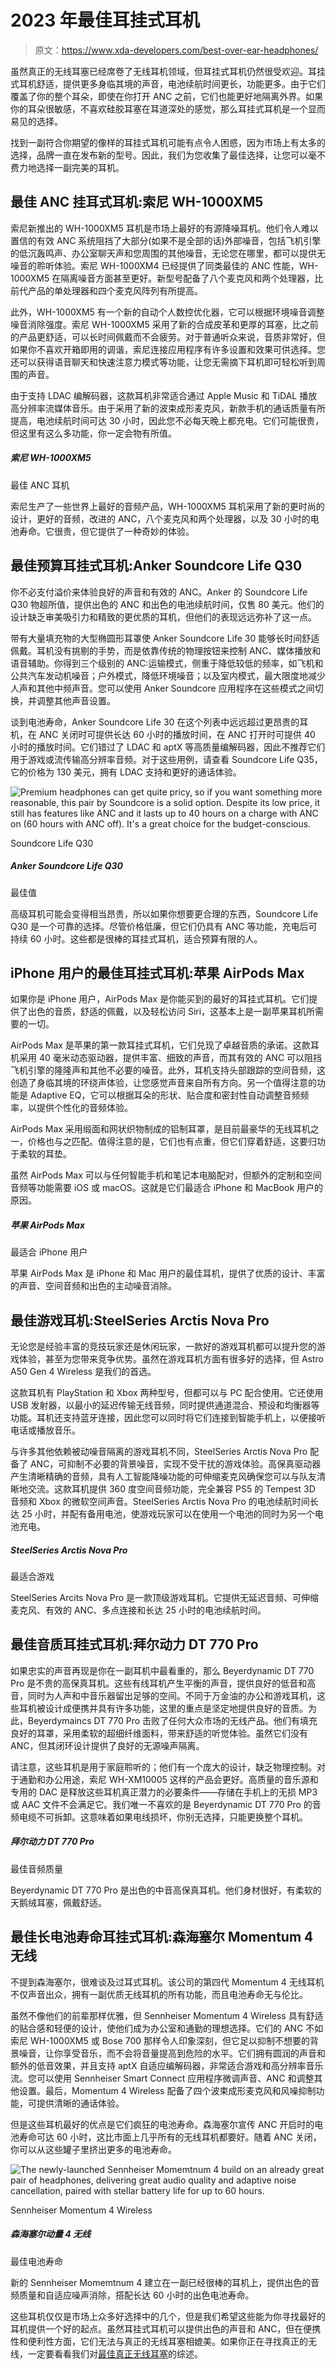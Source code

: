 # 2023 年最佳耳挂式耳机

> 原文：<https://www.xda-developers.com/best-over-ear-headphones/>

虽然真正的无线耳塞已经席卷了无线耳机领域，但耳挂式耳机仍然很受欢迎。耳挂式耳机舒适，提供更多身临其境的声音，电池续航时间更长，功能更多。由于它们覆盖了你的整个耳朵，即使在你打开 ANC 之前，它们也能更好地隔离外界。如果你的耳朵很敏感，不喜欢硅胶耳塞在耳道深处的感觉，那么耳挂式耳机是一个显而易见的选择。

找到一副符合你期望的像样的耳挂式耳机可能有点令人困惑，因为市场上有太多的选择，品牌一直在发布新的型号。因此，我们为您收集了最佳选择，让您可以毫不费力地选择一副完美的耳机。

## 最佳 ANC 挂耳式耳机:索尼 WH-1000XM5

索尼新推出的 WH-1000XM5 耳机是市场上最好的有源降噪耳机。他们令人难以置信的有效 ANC 系统阻挡了大部分(如果不是全部的话)外部噪音，包括飞机引擎的低沉轰鸣声、办公室聊天声和您周围的其他噪音，无论您在哪里，都可以提供无噪音的聆听体验。索尼 WH-1000XM4 已经提供了同类最佳的 ANC 性能，WH-1000XM5 在隔离噪音方面甚至更好。新型号配备了八个麦克风和两个处理器，比前代产品的单处理器和四个麦克风阵列有所提高。

此外，WH-1000XM5 有一个新的自动个人数控优化器，它可以根据环境噪音调整噪音消除强度。索尼 WH-1000XM5 采用了新的合成皮革和更厚的耳塞，比之前的产品更舒适，可以长时间佩戴而不会疲劳。对于普通听众来说，音质非常好，但如果你不喜欢开箱即用的调谐，索尼连接应用程序有许多设置和效果可供选择。您还可以获得语音聊天和快速注意力模式等功能，让您无需摘下耳机即可轻松听到周围的声音。

由于支持 LDAC 编解码器，这款耳机非常适合通过 Apple Music 和 TiDAL 播放高分辨率流媒体音乐。由于采用了新的波束成形麦克风，新款手机的通话质量有所提高，电池续航时间可达 30 小时，因此您不必每天晚上都充电。它们可能很贵，但这里有这么多功能，你一定会物有所值。

##### 索尼 WH-1000XM5

最佳 ANC 耳机

索尼生产了一些世界上最好的音频产品，WH-1000XM5 耳机采用了新的更时尚的设计，更好的音频，改进的 ANC，八个麦克风和两个处理器，以及 30 小时的电池寿命。它很贵，但它提供了一种奇妙的体验。

## 最佳预算耳挂式耳机:Anker Soundcore Life Q30

你不必支付溢价来体验良好的声音和有效的 ANC。Anker 的 Soundcore Life Q30 物超所值，提供出色的 ANC 和出色的电池续航时间，仅售 80 美元。他们的设计缺乏审美吸引力和精致的更优质的耳机，但他们的表现远远弥补了这一点。

带有大量填充物的大型椭圆形耳罩使 Anker Soundcore Life 30 能够长时间舒适佩戴。耳机没有挑剔的手势，而是依靠传统的物理按钮来控制 ANC、媒体播放和语音辅助。你得到三个级别的 ANC:运输模式，侧重于降低较低的频率，如飞机和公共汽车发动机噪音；户外模式，降低环境噪音；以及室内模式，最大限度地减少人声和其他中频声音。您可以使用 Anker Soundcore 应用程序在这些模式之间切换，并调整其他声音设置。

谈到电池寿命，Anker Soundcore Life 30 在这个列表中远远超过更昂贵的耳机，在 ANC 关闭时可提供长达 60 小时的播放时间，在 ANC 打开时可提供 40 小时的播放时间。它们错过了 LDAC 和 aptX 等高质量编解码器，因此不推荐它们用于游戏或流传输高分辨率音频。对于这些用例，请查看 Soundcore Life Q35，它的价格为 130 美元，拥有 LDAC 支持和更好的通话体验。

 <picture>![Premium headphones can get quite pricy, so if you want something more reasonable, this pair by Soundcore is a solid option. Despite its low price, it still has features like ANC and it lasts up to 40 hours on a charge with ANC on (60 hours with ANC off). It's a great choice for the budget-conscious.](img/35f90828881623d154cfe95a673b4e1f.png)</picture> 

Soundcore Life Q30

##### Anker Soundcore Life Q30

最佳值

高级耳机可能会变得相当昂贵，所以如果你想要更合理的东西，Soundcore Life Q30 是一个可靠的选择。尽管价格低廉，但它们仍具有 ANC 等功能，充电后可持续 60 小时。这些都是很棒的耳挂式耳机，适合预算有限的人。

## iPhone 用户的最佳耳挂式耳机:苹果 AirPods Max

如果你是 iPhone 用户，AirPods Max 是你能买到的最好的耳挂式耳机。它们提供了出色的音质，舒适的佩戴，以及轻松访问 Siri，这基本上是一副苹果耳机所需要的一切。

AirPods Max 是苹果的第一款耳挂式耳机，它们兑现了卓越音质的承诺。这款耳机采用 40 毫米动态驱动器，提供丰富、细致的声音，而其有效的 ANC 可以阻挡飞机引擎的隆隆声和其他不必要的噪音。此外，耳机支持头部跟踪的空间音频，这创造了身临其境的环绕声体验，让您感觉声音来自所有方向。另一个值得注意的功能是 Adaptive EQ，它可以根据耳朵的形状、贴合度和密封性自动调整音频频率，以提供个性化的音频体验。

AirPods Max 采用缎面和网状织物制成的铝制耳罩，是目前最豪华的无线耳机之一，价格也与之匹配。值得注意的是，它们也有点重，但它们穿着舒适，这要归功于柔软的耳垫。

虽然 AirPods Max 可以与任何智能手机和笔记本电脑配对，但额外的定制和空间音频等功能需要 iOS 或 macOS。这就是它们最适合 iPhone 和 MacBook 用户的原因。

##### 苹果 AirPods Max

最适合 iPhone 用户

苹果 AirPods Max 是 iPhone 和 Mac 用户的最佳耳机，提供了优质的设计、丰富的声音、空间音频和出色的主动噪音消除。

## 最佳游戏耳机:SteelSeries Arctis Nova Pro

无论您是经验丰富的竞技玩家还是休闲玩家，一款好的游戏耳机都可以提升您的游戏体验，甚至为您带来竞争优势。虽然在游戏耳机方面有很多好的选择，但 Astro A50 Gen 4 Wireless 是我们的首选。

这款耳机有 PlayStation 和 Xbox 两种型号，但都可以与 PC 配合使用。它还使用 USB 发射器，以最小的延迟传输无线音频，同时提供通道混合、预设和均衡器等功能。耳机还支持蓝牙连接，因此您可以同时将它们连接到智能手机上，以便接听电话或播放音乐。

与许多其他依赖被动噪音隔离的游戏耳机不同，SteelSeries Arctis Nova Pro 配备了 ANC，可抑制不必要的背景噪音，实现不受干扰的游戏体验。高保真驱动器产生清晰精确的音频，具有人工智能降噪功能的可伸缩麦克风确保您可以与队友清晰地交流。这款耳机提供 360 度空间音频功能，完全兼容 PS5 的 Tempest 3D 音频和 Xbox 的微软空间声音。SteelSeries Arctis Nova Pro 的电池续航时间长达 25 小时，并配有备用电池，使游戏玩家可以在使用一个电池的同时为另一个电池充电。

##### SteelSeries Arctis Nova Pro

最适合游戏

SteelSeries Arcits Nova Pro 是一款顶级游戏耳机。它提供无延迟音频、可伸缩麦克风、有效的 ANC、多点连接和长达 25 小时的电池续航时间。

## 最佳音质耳挂式耳机:拜尔动力 DT 770 Pro

如果忠实的声音再现是你在一副耳机中最看重的，那么 Beyerdynamic DT 770 Pro 是不贵的高保真耳机。这些有线耳机产生平衡的声音，提供良好的低音和高音，同时为人声和中音乐器留出足够的空间。不同于万金油的办公和游戏耳机，这些耳机被设计成便携并具有许多功能，这里的重点是坚定地提供良好的音质。为此，Beyerdymaincs DT 770 Pro 击败了任何大众市场的无线产品。他们有填充良好的耳罩，采用柔软的超细纤维面料，带来舒适的听觉体验。虽然它们没有 ANC，但其闭环设计提供了良好的无源噪声隔离。

请注意，这些耳机是用于家庭聆听的；他们有一个庞大的设计，缺乏物理控制。对于通勤和办公用途，索尼 WH-XM10005 这样的产品会更好。高质量的音乐源和专用的 DAC 是释放这些耳机真正潜力的必要条件——存储在手机上的无损 MP3 或 AAC 文件不会满足它。我们唯一不喜欢的是 Beyerdynamic DT 770 Pro 的音频电缆不可拆卸。这意味着如果电线损坏，你别无选择，只能更换整个耳机。

##### 拜尔动力 DT 770 Pro

最佳音频质量

Beyerdynamic DT 770 Pro 是出色的中音高保真耳机。他们身材很好，有柔软的天鹅绒耳塞，佩戴舒适。

## 最佳长电池寿命耳挂式耳机:森海塞尔 Momentum 4 无线

不提到森海塞尔，很难谈及过耳式耳机。该公司的第四代 Momentum 4 无线耳机不仅声音出众，拥有一副优质无线耳机的所有功能，而且电池寿命无与伦比。

虽然不像他们的前辈那样优雅，但 Sennheiser Momentum 4 Wireless 具有舒适的贴合感和轻便的设计，使他们成为办公室和通勤的理想选择。它们的 ANC 不如索尼 WH-1000XM5 或 Bose 700 那样令人印象深刻，但它足以抑制不想要的背景噪音，让你享受音乐，而不会将音量提高到危险的水平。它们拥有圆润的声音和额外的低音效果，并且支持 aptX 自适应编解码器，非常适合游戏和高分辨率音乐流。您可以使用 Sennheiser Smart Connect 应用程序微调声音、ANC 和调整其他设置。最后，Momentum 4 Wireless 配备了四个波束成形麦克风和风噪抑制功能，可提供清晰的通话体验。

但是这些耳机最好的优点是它们疯狂的电池寿命。森海塞尔宣传 ANC 开启时的电池寿命可达 60 小时，这比市面上几乎所有的无线耳机都要好。随着 ANC 关闭，你可以从这些罐子里挤出更多的电池寿命。

 <picture>![The newly-launched Sennheiser Momemtnum 4 build on an already great pair of headphones, delivering great audio quality and adaptive noise cancellation, paired with stellar battery life for up to 60 hours.](img/47a6f1c49678c45c1f116e113e1c0e59.png)</picture> 

Sennheiser Momentum 4 Wireless

##### 森海塞尔动量 4 无线

最佳电池寿命

新的 Sennheiser Momemtnum 4 建立在一副已经很棒的耳机上，提供出色的音频质量和自适应噪声消除，搭配长达 60 小时的出色电池寿命。

这些耳机仅仅是市场上众多好选择中的几个，但是我们希望这些能为你寻找最好的耳机提供一个好的起点。虽然耳挂式耳机可以提供出色的声音和 ANC，但在便携性和便利性方面，它们无法与真正的无线耳塞相媲美。如果你正在寻找真正的无线，一定要看看我们对[最佳真正无线耳塞](https://www.xda-developers.com/best-wireless-earbuds/)的综述。